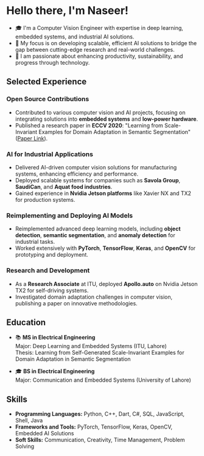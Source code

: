 # Hello there, I'm Naseer!

- 🎓 I'm a Computer Vision Engineer with expertise in deep learning, embedded systems, and industrial AI solutions.
- 🔬 My focus is on developing scalable, efficient AI solutions to bridge the gap between cutting-edge research and real-world challenges.
- 🌱 I am passionate about enhancing productivity, sustainability, and progress through technology.

## Selected Experience

### Open Source Contributions
- Contributed to various computer vision and AI projects, focusing on integrating solutions into **embedded systems** and **low-power hardware**.
- Published a research paper in **ECCV 2020**: "Learning from Scale-Invariant Examples for Domain Adaptation in Semantic Segmentation" ([Paper Link](https://arxiv.org/pdf/2007.14449)).

### AI for Industrial Applications
- Delivered AI-driven computer vision solutions for manufacturing systems, enhancing efficiency and performance.  
- Deployed scalable systems for companies such as **Savola Group**, **SaudiCan**, and **Aquat food industries**.
- Gained experience in **Nvidia Jetson platforms** like Xavier NX and TX2 for production systems.

### Reimplementing and Deploying AI Models
- Reimplemented advanced deep learning models, including **object detection**, **semantic segmentation**, and **anomaly detection** for industrial tasks.
- Worked extensively with **PyTorch**, **TensorFlow**, **Keras**, and **OpenCV** for prototyping and deployment.

### Research and Development
- As a **Research Associate** at ITU, deployed **Apollo.auto** on Nvidia Jetson TX2 for self-driving systems.
- Investigated domain adaptation challenges in computer vision, publishing a paper on innovative methodologies.

## Education
- 📚 **MS in Electrical Engineering**  
  Major: Deep Learning and Embedded Systems (ITU, Lahore)  
  Thesis: Learning from Self-Generated Scale-Invariant Examples for Domain Adaptation in Semantic Segmentation  

- 🎓 **BS in Electrical Engineering**  
  Major: Communication and Embedded Systems (University of Lahore)

## Skills
- **Programming Languages:** Python, C++, Dart, C#, SQL, JavaScript, Shell, Java  
- **Frameworks and Tools:** PyTorch, TensorFlow, Keras, OpenCV, Embedded AI Solutions  
- **Soft Skills:** Communication, Creativity, Time Management, Problem Solving  

